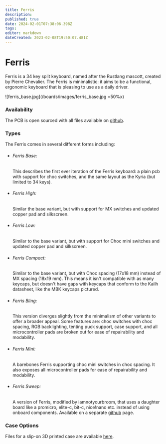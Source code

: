 ```yaml
---
title: Ferris
description: 
published: true
date: 2024-02-01T07:38:06.398Z
tags: 
editor: markdown
dateCreated: 2023-02-08T19:50:07.481Z
---
```


# Ferris

Ferris is a 34 key split keyboard, named after the Rustlang mascott, created by Pierre Chevalier. The Ferris is minimalistic: it aims to be a functional, ergonomic keyboard that is pleasing to use as a daily driver.

![ferris_base.jpg](/boards/images/ferris_base.jpg =50%x)

### Availability

The PCB is open sourced with all files available on [github](https://github.com/pierrechevalier83/ferris).

### Types

The Ferris comes in several different forms including:

*   ###### Ferris Base:

    This describes the first ever iteration of the Ferris keyboard: a plain pcb with support for choc switches, and the same layout as the Kyria (but limited to 34 keys).
*   ###### Ferris High:

    Similar the base variant, but with support for MX switches and updated copper pad and silkscreen.
*   ###### Ferris Low:

    Similar to the base variant, but with support for Choc mini switches and updated copper pad and silkscreen.
*   ###### Ferris Compact:

    Similar to the base variant, but with Choc spacing (17x18 mm) instead of MX spacing (18x19 mm). This means it isn't compatible with as many keycaps, but doesn't have gaps with keycaps that conform to the Kailh datasheet, like the MBK keycaps pictured.
*   ###### Ferris Bling:

    This version diverges slightly from the minimalism of other variants to offer a broader appeal. Some features are: choc switches with choc spacing, RGB backlighting, tenting puck support, case support, and all microcontroller pads are broken out for ease of repairability and modability.
*   ###### Ferris Mini:

    A barebones Ferris supporting choc mini switches in choc spacing. It also exposes all microcontroller pads for ease of repairability and modability.
*   ###### Ferris Sweep:

    A version of Ferris, modified by iamnotyourbroom, that uses a daughter board like a promicro, elite-c, bit-c, nice!nano etc. instead of using onboard components. Available on a separate [github](https://github.com/davidphilipbarr/Sweep) page.

### Case Options

Files for a slip-on 3D printed case are available [here](https://github.com/MelindaBirkenstock/Ferris-Slip-On-Case).